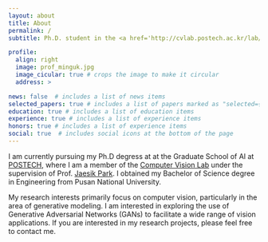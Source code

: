 ```yaml
---
layout: about
title: About
permalink: /
subtitle: Ph.D. student in the <a href='http://cvlab.postech.ac.kr/lab/'>Computer Vision Lab</a> at <a href='https://postech.ac.kr/eng/'>POSTECH</a>.

profile:
  align: right
  image: prof_minguk.jpg
  image_cicular: true # crops the image to make it circular
  address: > 

news: false  # includes a list of news items
selected_papers: true # includes a list of papers marked as "selected={true}"
education: true # includes a list of education items
experience: true # includes a list of experience items
honors: true # includes a list of experience items
social: true  # includes social icons at the bottom of the page
---
```


I am currently pursuing my Ph.D degress at at the Graduate School of AI at [POSTECH](https://postech.ac.kr/eng/), where I am a member of the [Computer Vision Lab](http://cvlab.postech.ac.kr/lab/) under the supervision of Prof. [Jaesik Park](https://jaesik.info/). I obtained my Bachelor of Science degree in Engineering from Pusan National University. 

My research interests primarily focus on computer vision, particularly in the area of generative modeling. I am interested in exploring the use of Generative Adversarial Networks (GANs) to facilitate a wide range of vision applications. If you are interested in my research projects, please feel free to contact me.